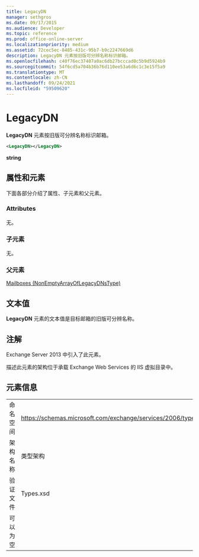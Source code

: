 ```yaml
---
title: LegacyDN
manager: sethgros
ms.date: 09/17/2015
ms.audience: Developer
ms.topic: reference
ms.prod: office-online-server
ms.localizationpriority: medium
ms.assetid: 72cec5ec-8485-431c-95b7-b9c2247669d6
description: LegacyDN 元素按旧版可分辨名称标识邮箱。
ms.openlocfilehash: c40f76ec37407a0ac6db27bcccad0c5b9d5924b9
ms.sourcegitcommit: 54f6cd5a704b36b76d110ee53a6d6c1c3e15f5a9
ms.translationtype: MT
ms.contentlocale: zh-CN
ms.lasthandoff: 09/24/2021
ms.locfileid: "59509620"
---
```

# <a name="legacydn"></a>LegacyDN

**LegacyDN** 元素按旧版可分辨名称标识邮箱。 
  
```XML
<LegacyDN></LegacyDN>
```

**string**

## <a name="attributes-and-elements"></a>属性和元素

下面各部分介绍了属性、子元素和父元素。
  
### <a name="attributes"></a>Attributes

无。
  
### <a name="child-elements"></a>子元素

无。
  
### <a name="parent-elements"></a>父元素

[Mailboxes (NonEmptyArrayOfLegacyDNsType)](mailboxes-nonemptyarrayoflegacydnstype.md)
  
## <a name="text-value"></a>文本值

**LegacyDN** 元素的文本值是目标邮箱的旧版可分辨名称。 
  
## <a name="remarks"></a>注解

Exchange Server 2013 中引入了此元素。
  
描述此元素的架构位于承载 Exchange Web Services 的 IIS 虚拟目录中。
  
## <a name="element-information"></a>元素信息

|||
|:-----|:-----|
|命名空间  <br/> |https://schemas.microsoft.com/exchange/services/2006/types  <br/> |
|架构名称  <br/> |类型架构  <br/> |
|验证文件  <br/> |Types.xsd  <br/> |
|可以为空  <br/> ||
   

